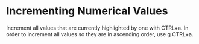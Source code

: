 # Incrementing Numerical Values

Increment all values that are currently highlighted by one with CTRL+a. In order to increment all values so they are in ascending order, use g CTRL+a.
